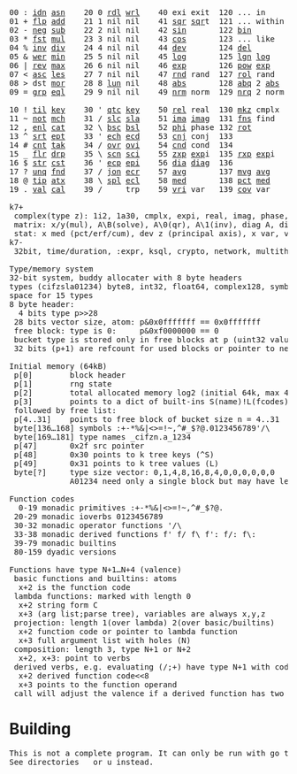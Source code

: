 <pre>00 : <a href="../../blob/master/k.go#L740">idn</a> <a href="../../blob/master/k.go#L4098">asn</a>    20 0 <a href="../../blob/master/k.go#L3672">rdl</a> <a href="../../blob/master/k.go#L3676">wrl</a>    40 exi exit  120 ... in       60 <a href="../../blob/master/k.go#L4403">prm</a>  140
01 + <a href="../../blob/master/k.go#L741">flp</a> <a href="../../blob/master/k.go#L2009">add</a>    21 1 nil nil    41 <a href="../../blob/master/k.go#L1815">sqr</a> <a href="../../blob/master/k.go#L1815">sqr</a>t  121 ... within   61      141
02 - <a href="../../blob/master/k.go#L780">neg</a> <a href="../../blob/master/k.go#L2010">sub</a>    22 2 nil nil    42 <a href="../../blob/master/k.go#L1818">sin</a>       122 <a href="../../blob/master/k.go#L3921">bin</a>          62      142
03 * <a href="../../blob/master/k.go#L783">fst</a> <a href="../../blob/master/k.go#L2011">mul</a>    23 3 nil nil    43 <a href="../../blob/master/k.go#L1821">cos</a>       123 ... like     63      143
04 % <a href="../../blob/master/k.go#L821">inv</a> <a href="../../blob/master/k.go#L2012">div</a>    24 4 nil nil    44 <a href="../../blob/master/k.go#L5000">dev</a>       124 <a href="../../blob/master/k.go#L4370">del</a>          64      144
05 & <a href="../../blob/master/k.go#L824">wer</a> <a href="../../blob/master/k.go#L2013">min</a>    25 5 nil nil    45 <a href="../../blob/master/k.go#L1839">log</a>       125 <a href="../../blob/master/k.go#L2018">lgn</a> <a href="../../blob/master/k.go#L1839">log</a>      65      145
06 | <a href="../../blob/master/k.go#L850">rev</a> <a href="../../blob/master/k.go#L2014">max</a>    26 6 nil nil    46 <a href="../../blob/master/k.go#L1842">exp</a>       126 <a href="../../blob/master/k.go#L2021">pow</a> <a href="../../blob/master/k.go#L1842">exp</a>      66      146
07 < <a href="../../blob/master/k.go#L881">asc</a> <a href="../../blob/master/k.go#L2015">les</a>    27 7 nil nil    47 <a href="../../blob/master/k.go#L4489">rnd</a> rand  127 <a href="../../blob/master/k.go#L4440">rol</a> rand     67      147
08 > dst <a href="../../blob/master/k.go#L2016">mor</a>    28 8 <a href="../../blob/master/k.go#L3682">lun</a> nil    48 <a href="../../blob/master/k.go#L1824">abs</a>       128 <a href="../../blob/master/k.go#L1832">abq</a> 2 <a href="../../blob/master/k.go#L1824">abs</a>    68      148
09 = <a href="../../blob/master/k.go#L899">grp</a> <a href="../../blob/master/k.go#L2017">eql</a>    29 9 nil nil    49 <a href="../../blob/master/k.go#L4577">nrm</a> norm  129 <a href="../../blob/master/k.go#L4578">nrq</a> 2 norm   69      149
                                                                          
10 ! <a href="../../blob/master/k.go#L928">til</a> <a href="../../blob/master/k.go#L2062">key</a>    30 ' <a href="../../blob/master/k.go#L3235">qtc</a> <a href="../../blob/master/k.go#L2062">key</a>    50 <a href="../../blob/master/k.go#L1845">rel</a> real  130 <a href="../../blob/master/k.go#L4923">mkz</a> cmplx    70      150
11 ~ <a href="../../blob/master/k.go#L1022">not</a> <a href="../../blob/master/k.go#L2096">mch</a>    31 / <a href="../../blob/master/k.go#L3236">slc</a> <a href="../../blob/master/k.go#L3233">sla</a>    51 <a href="../../blob/master/k.go#L1846">ima</a> <a href="../../blob/master/k.go#L1846">ima</a>g  131 <a href="../../blob/master/k.go#L2592">fns</a> find     71      151
12 , <a href="../../blob/master/k.go#L1041">enl</a> <a href="../../blob/master/k.go#L2141">cat</a>    32 \ <a href="../../blob/master/k.go#L3237">bsc</a> <a href="../../blob/master/k.go#L3234">bsl</a>    52 <a href="../../blob/master/k.go#L1847">phi</a> phase 132 <a href="../../blob/master/k.go#L2349">rot</a>          72      152
13 ^ <a href="../../blob/master/k.go#L1059">srt</a> <a href="../../blob/master/k.go#L2252">ept</a>    33 ' <a href="../../blob/master/k.go#L3244">ech</a> <a href="../../blob/master/k.go#L3270">ecd</a>    53 <a href="../../blob/master/k.go#L1875">cnj</a> conj  133              73      153
14 # <a href="../../blob/master/k.go#L1060">cnt</a> <a href="../../blob/master/k.go#L2282">tak</a>    34 / <a href="../../blob/master/k.go#L3384">ovr</a> <a href="../../blob/master/k.go#L3522">ovi</a>    54 <a href="../../blob/master/k.go#L4757">cnd</a> cond  134              74      154
15 _ <a href="../../blob/master/k.go#L1068">flr</a> <a href="../../blob/master/k.go#L2350">drp</a>    35 \ <a href="../../blob/master/k.go#L3443">scn</a> <a href="../../blob/master/k.go#L3555">sci</a>    55 <a href="../../blob/master/k.go#L1933">zxp</a> <a href="../../blob/master/k.go#L1842">exp</a>i  135 <a href="../../blob/master/k.go#L1896">rxp</a> <a href="../../blob/master/k.go#L1842">exp</a>i     75      155
16 $ <a href="../../blob/master/k.go#L1081">str</a> <a href="../../blob/master/k.go#L2460">cst</a>    36 ' <a href="../../blob/master/k.go#L3290">ecp</a> <a href="../../blob/master/k.go#L3336">epi</a>    56 <a href="../../blob/master/k.go#L997">dia</a> <a href="../../blob/master/k.go#L997">dia</a>g  136              76      156
17 ? <a href="../../blob/master/k.go#L1156">unq</a> <a href="../../blob/master/k.go#L2555">fnd</a>    37 / <a href="../../blob/master/k.go#L3815">jon</a> <a href="../../blob/master/k.go#L3356">ecr</a>    57 <a href="../../blob/master/k.go#L5095">avg</a>       137 <a href="../../blob/master/k.go#L5126">mvg</a> <a href="../../blob/master/k.go#L5095">avg</a>      77      157
18 @ <a href="../../blob/master/k.go#L1188">tip</a> <a href="../../blob/master/k.go#L2624">atx</a>    38 \ <a href="../../blob/master/k.go#L3782">spl</a> <a href="../../blob/master/k.go#L3370">ecl</a>    58 <a href="../../blob/master/k.go#L5231">med</a>       138 <a href="../../blob/master/k.go#L5243">pct</a> <a href="../../blob/master/k.go#L5231">med</a>      78      158
19 . <a href="../../blob/master/k.go#L1198">val</a> <a href="../../blob/master/k.go#L3087">cal</a>    39 /     trp    59 <a href="../../blob/master/k.go#L5026">vri</a> var   139 <a href="../../blob/master/k.go#L5047">cov</a> var      79      15

k7+
 complex(type z): 1i2, 1a30, cmplx, expi, real, imag, phase, conj, rand 3i(binormal)
 matrix: x/y(mul), A\B(solve), A\0(qr), A\1(inv), diag A, diag v, norm, cond
 stat: x med (pct/erf/cum), dev z (principal axis), x var, var z (cov), x avg (cum/win/exp)
k7-
 32bit, time/duration, :expr, ksql, crypto, network, multithread
 
Type/memory system
32-bit system, buddy allocater with 8 byte headers
types (cifzsla01234) byte8, int32, float64, complex128, symbol64, list32, dict64, funcs
space for 15 types
8 byte header:
  4 bits type p>>28
 28 bits vector size, atom: p&0x0fffffff == 0x0fffffff
 free block: type is 0:     p&0xf0000000 == 0
 bucket type is stored only in free blocks at p (uint32 value)
 32 bits (p+1) are refcount for used blocks or pointer to next free

Initial memory (64kB)
 p[0]        block header
 p[1]        rng state
 p[2]        total allocated memory log2 (initial 64k, max 4G) uint32
 p[3]        points to a dict of built-ins S(name)!L(fcodes)
 followed by free list:
 p[4..31]    points to free block of bucket size n = 4..31
 byte[136…168] symbols :+-*%&|<>=!~,^#_$?@.0123456789'/\
 byte[169…181] type names _cifzn.a_1234
 p[47]       0x2f src pointer
 p[48]       0x30 points to k tree keys (^S)
 p[49]       0x31 points to k tree values (L)
 byte[?]     type size vector: 0,1,4,8,16,8,4,0,0,0,0,0,0
             A01234 need only a single block but may have length>0

Function codes
  0-19 monadic primitives :+-*%&|<>=!~,^#_$?@.
 20-29 monadic ioverbs 0123456789
 30-32 monadic operator functions '/\
 33-38 monadic derived functions f' f/ f\ f': f/: f\:
 39-79 monadic builtins
 80-159 dyadic versions

Functions have type N+1…N+4 (valence)
 basic functions and builtins: atoms
  x+2 is the function code
 lambda functions: marked with length 0
  x+2 string form C
  x+3 (arg list;parse tree), variables are always x,y,z
 projection: length 1(over lambda) 2(over basic/builtins)
  x+2 function code or pointer to lambda function
  x+3 full argument list with holes (N)
 composition: length 3, type N+1 or N+2
  x+2, x+3: point to verbs
 derived verbs, e.g. evaluating (/;+) have type N+1 with code > 256
  x+2 derived function code<<8
  x+3 points to the function operand
 call will adjust the valence if a derived function has two arguments
</pre>

# Building
<pre>
This is not a complete program. It can only be run with go test.
See directories _ or u instead.
</pre>
